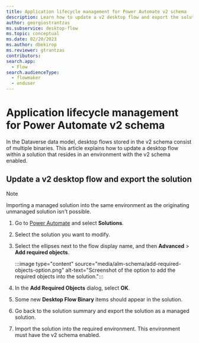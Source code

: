 ```yaml
---
title: Application lifecycle management for Power Automate v2 schema
description: Learn how to update a v2 desktop flow and export the solution.
author: georgiostrantzas
ms.subservice: desktop-flow
ms.topic: conceptual
ms.date: 02/20/2023
ms.author: dbekirop
ms.reviewer: gtrantzas
contributors:
search.app: 
  - Flow
search.audienceType: 
  - flowmaker
  - enduser
---
```


# Application lifecycle management for Power Automate v2 schema

In the Dataverse data model, desktop flows stored in the v2 schema consist of multiple binaries. This article explains how to update a desktop flow within a solution that resides in an environment with the v2 schema enabled.

## Update a v2 desktop flow and export the solution

> [!NOTE]
> Importing a managed solution into the same environment as the originating unmanaged solution isn't possible.

1. Go to [Power Automate](https://make.powerautomate.com) and select **Solutions**.

1. Select the solution you want to modify.

1. Select the ellipses next to the flow display name, and then **Advanced** > **Add required objects**.

    :::image type="content" source="media/alm-schema/add-required-objects-option.png" alt-text="Screenshot of the option to add the required objects into the solution.":::

1. In the **Add Required Objects** dialog, select **OK**.

1. Some new **Desktop Flow Binary** items should appear in the solution.

1. Go back to the solution summary and export the solution as a managed solution.

1. Import the solution into the required environment. This environment must have the v2 schema enabled.

